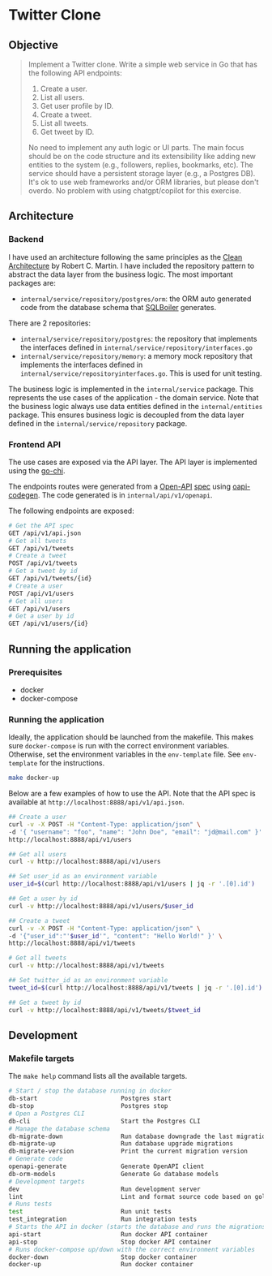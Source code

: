 # Twitter Clone

## Objective

> Implement a Twitter clone. Write a simple web service in Go that has the following API endpoints:
> 
> 1. Create a user.
> 2. List all users.
> 3. Get user profile by ID.
> 4. Create a tweet.
> 5. List all tweets.
> 6. Get tweet by ID.
> 
> No need to implement any auth logic or UI parts. The main focus should be on the code structure and its extensibility like adding new entities to the system (e.g., followers, replies, bookmarks, etc).
> The service should have a persistent storage layer (e.g., a Postgres DB). It's ok to use web frameworks and/or ORM libraries, but please don't overdo.
> No problem with using chatgpt/copilot for this exercise.

## Architecture

### Backend

I have used an architecture following the same principles as the [Clean Architecture](https://blog.cleancoder.com/uncle-bob/2012/08/13/the-clean-architecture.html) by Robert C. Martin. I have included the repository pattern to abstract the data layer from the business logic. The most important packages are:

- `internal/service/repository/postgres/orm`: the ORM auto generated code from the database schema that [SQLBoiler](https://github.com/volatiletech/sqlboiler) generates.

There are 2 repositories:
- `internal/service/repository/postgres`: the repository that implements the interfaces defined in `internal/service/repository/interfaces.go`
- `internal/service/repository/memory`: a memory mock repository that implements the interfaces defined in `internal/service/repositoryinterfaces.go`. This is used for unit testing.

The business logic is implemented in the `internal/service` package. This represents the use cases of the application - the domain service. Note that the business logic always use data entities defined in the `internal/entities` package. This ensures business logic is decoupled from the data layer defined in the `internal/service/repository` package.

### Frontend API

The use cases are exposed via the API layer. The API layer is implemented using the [go-chi](https://github.com/go-chi/chi). 

The endpoints routes were generated from a [Open-API](https://www.openapis.org/) [spec](openapi.yaml) using [oapi-codegen](https://github.com/deepmap/oapi-codegen). The code generated is in `internal/api/v1/openapi`.

The following endpoints are exposed:
```bash
# Get the API spec
GET /api/v1/api.json
# Get all tweets
GET /api/v1/tweets
# Create a tweet
POST /api/v1/tweets
# Get a tweet by id
GET /api/v1/tweets/{id}
# Create a user
POST /api/v1/users
# Get all users
GET /api/v1/users
# Get a user by id
GET /api/v1/users/{id}
```

## Running the application

### Prerequisites
- docker
- docker-compose

### Running the application

Ideally, the application should be launched from the makefile. This makes sure `docker-compose` is run with the correct environment variables. Otherwise, set the environment variables in the `env-template` file. See `env-template` for the instructions.

```bash
make docker-up
```

Below are a few examples of how to use the API. Note that the API spec is available at `http://localhost:8888/api/v1/api.json`.

```bash
## Create a user
curl -v -X POST -H "Content-Type: application/json" \
-d '{ "username": "foo", "name": "John Doe", "email": "jd@mail.com" }' \
http://localhost:8888/api/v1/users

## Get all users
curl -v http://localhost:8888/api/v1/users

## Set user_id as an environment variable
user_id=$(curl http://localhost:8888/api/v1/users | jq -r '.[0].id')

## Get a user by id
curl -v http://localhost:8888/api/v1/users/$user_id

## Create a tweet
curl -v -X POST -H "Content-Type: application/json" \
-d '{"user_id":"'$user_id'", "content": "Hello World!" }' \
http://localhost:8888/api/v1/tweets

# Get all tweets
curl -v http://localhost:8888/api/v1/tweets

## Set twitter_id as an environment variable
tweet_id=$(curl http://localhost:8888/api/v1/tweets | jq -r '.[0].id')

## Get a tweet by id
curl -v http://localhost:8888/api/v1/tweets/$tweet_id
```

## Development

### Makefile targets

The `make help` command lists all the available targets.

```bash
# Start / stop the database running in docker
db-start                       Postgres start
db-stop                        Postgres stop
# Open a Postgres CLI
db-cli                         Start the Postgres CLI
# Manage the database schema
db-migrate-down                Run database downgrade the last migration
db-migrate-up                  Run database upgrade migrations
db-migrate-version             Print the current migration version
# Generate code
openapi-generate               Generate OpenAPI client
db-orm-models                  Generate Go database models
# Development targets
dev                            Run development server
lint                           Lint and format source code based on golangci configuration
# Runs tests
test                           Run unit tests
test_integration               Run integration tests
# Starts the API in docker (starts the database and runs the migrations if needed)
api-start                      Run docker API container
api-stop                       Stop docker API container
# Runs docker-compose up/down with the correct environment variables
docker-down                    Stop docker container
docker-up                      Run docker container
```
